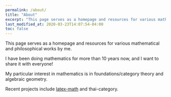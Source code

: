 ```yaml
---
permalink: /about/
title: "About"
excerpt: "This page serves as a homepage and resources for various mathematical and philosophical works by me."
last_modified_at: 2020-03-23T14:07:54-04:00
toc: false
---
```


This page serves as a homepage and resources for various mathematical and philosophical works by me. 

I have been doing mathematics for more than 10 years now, and I want to share it with everyone!

My particular interest in mathematics is in foundations/category theory and algebraic geometry.

Recent projects include [latex-math](https://github.com/PrameTan/latex-math "latex-math") and thai-category.

